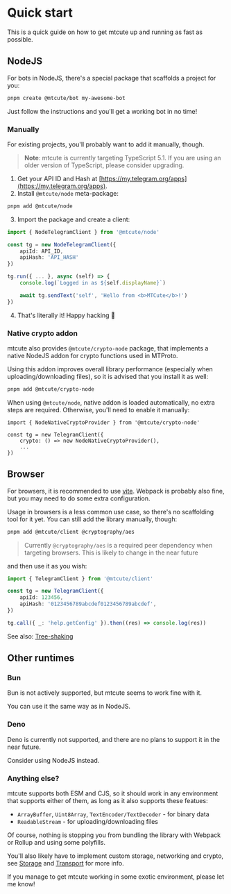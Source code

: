 # Quick start

This is a quick guide on how to get mtcute up and running as fast as possible.

## NodeJS

For bots in NodeJS, there's a special package that scaffolds a project for you:

```bash
pnpm create @mtcute/bot my-awesome-bot
```

Just follow the instructions and you'll get a working bot in no time!

### Manually

For existing projects, you'll probably want to add it manually, though.

> **Note**: mtcute is currently targeting TypeScript 5.1. 
> If you are using an older version of TypeScript, please consider upgrading.

1. Get your API ID and Hash at
   [https://my.telegram.org/apps](https://my.telegram.org/apps).
2. Install `@mtcute/node` meta-package:

```bash
pnpm add @mtcute/node
```

3. Import the package and create a client:

```ts
import { NodeTelegramClient } from '@mtcute/node'

const tg = new NodeTelegramClient({
    apiId: API_ID,
    apiHash: 'API_HASH'
})

tg.run({ ... }, async (self) => {
    console.log(`Logged in as ${self.displayName}`)

    await tg.sendText('self', 'Hello from <b>MTCute</b>!')
})
```
4. That's literally it! Happy hacking 🚀

### Native crypto addon
mtcute also provides `@mtcute/crypto-node` package, that implements
a native NodeJS addon for crypto functions used in MTProto.

Using this addon improves overall library performance (especially when uploading/downloading files), 
so it is advised that you install it as well:

```bash
pnpm add @mtcute/crypto-node
```

When using `@mtcute/node`, native addon is loaded automatically,
no extra steps are required. Otherwise, you'll need to enable it manually:

```ts{4}
import { NodeNativeCryptoProvider } from '@mtcute/crypto-node'

const tg = new TelegramClient({
    crypto: () => new NodeNativeCryptoProvider(),
    ...
})
```

## Browser

For browsers, it is recommended to use [vite](https://vitejs.dev). 
Webpack is probably also fine, but you may need to do some extra configuration.

Usage in browsers is a less common use case, so there's no scaffolding tool for it yet.
You can still add the library manually, though:

```bash
pnpm add @mtcute/client @cryptography/aes
```

> Currently `@cryptography/aes` is a required peer dependency when targeting browsers.
> This is likely to change in the near future

and then use it as you wish:

```ts
import { TelegramClient } from '@mtcute/client'

const tg = new TelegramClient({
    apiId: 123456,
    apiHash: '0123456789abcdef0123456789abcdef',
})

tg.call({ _: 'help.getConfig' }).then((res) => console.log(res))
```

See also: [Tree-shaking](/guide/topics/treeshaking.md)

## Other runtimes

### Bun
Bun is not actively supported, but mtcute seems to work fine with it.

You can use it the same way as in NodeJS.

### Deno
Deno is currently not supported, and there are no plans to support it in the near future.

Consider using NodeJS instead.

### Anything else?

mtcute supports both ESM and CJS, so it should work in any environment that supports either of them,
as long as it also supports these featues:
  - `ArrayBuffer`, `Uint8Array`, `TextEncoder/TextDecoder` - for binary data
  - `ReadableStream` - for uploading/downloading files

Of course, nothing is stopping you from bundling the library with Webpack or Rollup and using some polyfills.

You'll also likely have to implement custom storage, networking and crypto, 
see [Storage](/guide/topics/storage.md) and [Transport](/guide/topics/transport.md) for more info.

If you manage to get mtcute working in some exotic environment, please let me know!